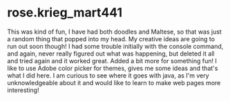 # rose.krieg_mart441
 
This was kind of fun, I have had both doodles and Maltese, so that was just a random thing that popped into my head. My creative ideas are going to run out soon though!  I had some trouble initially with the console command, and again, never really figured out what was happening, but deleted it all and tried again and it worked great. Added a bit more for something fun! I like to use Adobe color picker for themes, gives me some ideas and that's what I did here. I am curious to see where it goes with java, as I'm very unknowledgeable about it and would like to learn to make web pages more interesting! 
